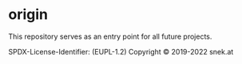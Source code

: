# origin

This repository serves as an entry point for all future projects.

SPDX-License-Identifier: (EUPL-1.2)
Copyright © 2019-2022 snek.at
